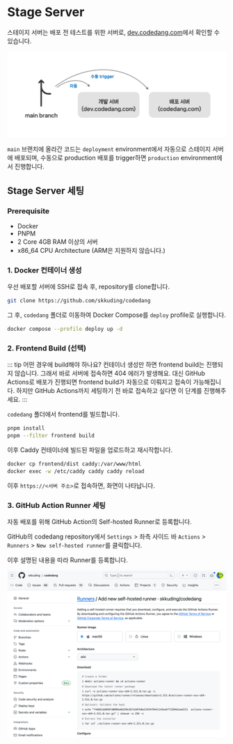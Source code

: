 # Stage Server

스테이지 서버는 배포 전 테스트를 위한 서버로, [dev.codedang.com](https://dev.codedang.com/)에서 확인할 수 있습니다.

![배포 과정](./deploy-pipeline.png)

`main` 브랜치에 올라간 코드는 `deployment` environment에서 자동으로 스테이지 서버에 배포되며,
수동으로 production 배포를 trigger하면 `production` environment에서 진행합니다.

## Stage Server 세팅

### Prerequisite

- Docker
- PNPM
- 2 Core 4GB RAM 이상의 서버
- x86_64 CPU Architecture (ARM은 지원하지 않습니다.)

### 1. Docker 컨테이너 생성

우선 배포할 서버에 SSH로 접속 후, repository를 clone합니다.

```bash
git clone https://github.com/skkuding/codedang
```

그 후, `codedang` 폴더로 이동하여 Docker Compose를 `deploy` profile로 실행합니다.

```bash
docker compose --profile deploy up -d
```

### 2. Frontend Build (선택)

::: tip 어떤 경우에 build해야 하나요?
컨테이너 생성만 하면 frontend build는 진행되지 않습니다.
그래서 바로 서버에 접속하면 404 에러가 발생해요.
대신 GitHub Actions로 배포가 진행되면 frontend build가 자동으로 이뤄지고 접속이 가능해집니다.
하지만 GitHub Actions까지 세팅하기 전 바로 접속하고 싶다면 이 단계를 진행해주세요.
:::

`codedang` 폴더에서 frontend를 빌드합니다.

```bash
pnpm install
pnpm --filter frontend build
```

이후 Caddy 컨테이너에 빌드된 파일을 업로드하고 재시작합니다.

```bash
docker cp frontend/dist caddy:/var/www/html
docker exec -w /etc/caddy caddy caddy reload
```

이후 `https://<서버 주소>`로 접속하면, 화면이 나타납니다.

### 3. GitHub Action Runner 세팅

자동 배포를 위해 GitHub Action의 Self-hosted Runner로 등록합니다.

GitHub의 codedang repository에서 `Settings` > 좌측 사이드 바 `Actions` > `Runners` > `New self-hosted runner`를 클릭합니다.

이후 설명된 내용을 따라 Runner를 등록합니다.

![GitHub Action Runner 등록](./github-actions-runner.png)
